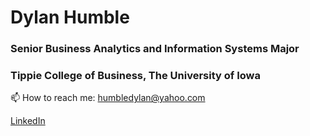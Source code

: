# Dylan Humble
### Senior Business Analytics and Information Systems Major
### Tippie College of Business, The University of Iowa

📫 How to reach me: humbledylan@yahoo.com 

[LinkedIn](www.linkedin.com/in/dylan-humble-a7886b1a0)
